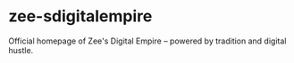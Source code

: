 # zee-sdigitalempire
Official homepage of Zee's Digital Empire – powered by tradition and digital hustle.
